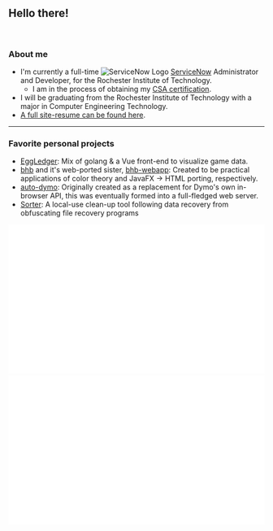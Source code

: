 ## Hello there!

<br/>

### About me
<span>
  <ul>
    <li>I'm currently a full-time <image src="https://pbs.twimg.com/profile_images/1483341411911041025/hY5z-EDB_400x400.jpg" alt="ServiceNow Logo" style="height: 30px; width: 30px;"/> <a href="https://www.servicenow.com/" target="_blank" rel="noreferrer">ServiceNow</a> Administrator and Developer, for the Rochester Institute of Technology.<ul><li>I am in the process of obtaining my <a href="https://www.servicenow.com/services/training-and-certification/certified-system.html" target="_blank" rel="noreferrer">CSA certification</a>.</li></ul></li>
    <li>I will be graduating from the Rochester Institute of Technology with a major in Computer Engineering Technology.</li>
    <li><a href="https://davidarthurcole.github.io/" target="_blank" rel="noreferrer">A full site-resume can be found here</a>.</li>
  </ul>
</span>

<hr>

### Favorite personal projects
<span>
  <ul>
    <li> <a href="https://github.com/DavidArthurCole/EggLedger" target="_blank" rel="noreferrer">EggLedger</a>: Mix of golang & a Vue front-end to visualize game data.</li>
    <li> <a href="https://github.com/DavidArthurCole/bhb" target="_blank" rel="noreferrer">bhb</a> and it's web-ported sister, <a href="https://github.com/DavidArthurCole/bhb-webapp" target="_blank" rel="noreferrer">bhb-webapp</a>: Created to be practical applications of color theory and JavaFX -> HTML porting, respectively. </li>
    <li> <a href="https://github.com/DavidArthurCole/auto-dymo" target="_blank" rel="noreferrer">auto-dymo</a>: Originally created as a replacement for Dymo's own in-browser API, this was eventually formed into a full-fledged web server.</li>
    <li> <a href="https://github.com/DavidArthurCole/Sorter" target="_blank" rel="noreferrer">Sorter</a>: A local-use clean-up tool following data recovery from obfuscating file recovery programs</li>
  </ul>
</span>

![](https://raw.githubusercontent.com/DavidArthurCole/github-stats/master/generated/overview.svg#gh-dark-mode-only)
![](https://raw.githubusercontent.com/DavidArthurCole/github-stats/master/generated/languages.svg#gh-dark-mode-only)

